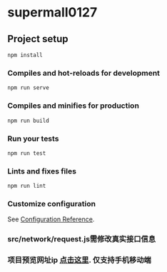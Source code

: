 # supermall0127

## Project setup
```
npm install
```

### Compiles and hot-reloads for development
```
npm run serve
```

### Compiles and minifies for production
```
npm run build
```

### Run your tests
```
npm run test
```

### Lints and fixes files
```
npm run lint
```

### Customize configuration
See [Configuration Reference](https://cli.vuejs.org/config/).

### src/network/request.js需修改真实接口信息
### 项目预览网址ip  [点击这里](https://47.112.172.156).  仅支持手机移动端 
